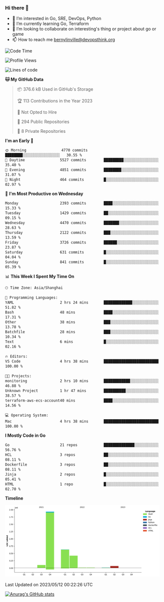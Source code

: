 ### Hi there 👋

- 👀 I’m interested in Go, SRE, DevOps, Python
- 🌱 I’m currently learning Go, Terraform
- 👯 I’m looking to collaborate on interesting's thing or project about go or game
- 📫 How to reach me bernylinville@devopsthink.org

<!--START_SECTION:waka-->
![Code Time](http://img.shields.io/badge/Code%20Time-265%20hrs%2059%20mins-blue)

![Profile Views](http://img.shields.io/badge/Profile%20Views-0-blue)

![Lines of code](https://img.shields.io/badge/From%20Hello%20World%20I%27ve%20Written-3.2%20million%20lines%20of%20code-blue)

**🐱 My GitHub Data** 

> 📦 376.6 kB Used in GitHub's Storage 
 > 
> 🏆 113 Contributions in the Year 2023
 > 
> 🚫 Not Opted to Hire
 > 
> 📜 294 Public Repositories 
 > 
> 🔑 8 Private Repositories 
 > 
**I'm an Early 🐤** 

```text
🌞 Morning                4770 commits        ████████░░░░░░░░░░░░░░░░░   30.55 % 
🌆 Daytime                5527 commits        █████████░░░░░░░░░░░░░░░░   35.40 % 
🌃 Evening                4851 commits        ████████░░░░░░░░░░░░░░░░░   31.07 % 
🌙 Night                  464 commits         █░░░░░░░░░░░░░░░░░░░░░░░░   02.97 % 
```
📅 **I'm Most Productive on Wednesday** 

```text
Monday                   2393 commits        ████░░░░░░░░░░░░░░░░░░░░░   15.33 % 
Tuesday                  1429 commits        ██░░░░░░░░░░░░░░░░░░░░░░░   09.15 % 
Wednesday                4470 commits        ███████░░░░░░░░░░░░░░░░░░   28.63 % 
Thursday                 2122 commits        ███░░░░░░░░░░░░░░░░░░░░░░   13.59 % 
Friday                   3726 commits        ██████░░░░░░░░░░░░░░░░░░░   23.87 % 
Saturday                 631 commits         █░░░░░░░░░░░░░░░░░░░░░░░░   04.04 % 
Sunday                   841 commits         █░░░░░░░░░░░░░░░░░░░░░░░░   05.39 % 
```


📊 **This Week I Spent My Time On** 

```text
🕑︎ Time Zone: Asia/Shanghai

💬 Programming Languages: 
YAML                     2 hrs 24 mins       █████████████░░░░░░░░░░░░   51.82 % 
Bash                     48 mins             ████░░░░░░░░░░░░░░░░░░░░░   17.31 % 
Other                    38 mins             ███░░░░░░░░░░░░░░░░░░░░░░   13.78 % 
Batchfile                28 mins             ███░░░░░░░░░░░░░░░░░░░░░░   10.34 % 
Text                     6 mins              █░░░░░░░░░░░░░░░░░░░░░░░░   02.16 % 

🔥 Editors: 
VS Code                  4 hrs 38 mins       █████████████████████████   100.00 % 

🐱‍💻 Projects: 
monitoring               2 hrs 10 mins       ████████████░░░░░░░░░░░░░   46.88 % 
Unknown Project          1 hr 47 mins        ██████████░░░░░░░░░░░░░░░   38.57 % 
terraform-aws-ecs-account40 mins             ████░░░░░░░░░░░░░░░░░░░░░   14.56 % 

💻 Operating System: 
Mac                      4 hrs 38 mins       █████████████████████████   100.00 % 
```

**I Mostly Code in Go** 

```text
Go                       21 repos            ██████████████░░░░░░░░░░░   56.76 % 
HCL                      3 repos             ██░░░░░░░░░░░░░░░░░░░░░░░   08.11 % 
Dockerfile               3 repos             ██░░░░░░░░░░░░░░░░░░░░░░░   08.11 % 
Jinja                    2 repos             █░░░░░░░░░░░░░░░░░░░░░░░░   05.41 % 
HTML                     1 repo              █░░░░░░░░░░░░░░░░░░░░░░░░   02.70 % 
```



**Timeline**

![Lines of Code chart](https://raw.githubusercontent.com/bernylinville/bernylinville/main/assets/bar_graph.png)


 Last Updated on 2023/05/12 00:22:26 UTC
<!--END_SECTION:waka-->

[![Anurag's GitHub stats](https://github-readme-stats.vercel.app/api?username=bernylinville)](https://github.com/anuraghazra/github-readme-stats)


<!--
**kylechou-dunk/kylechou-dunk** is a ✨ _special_ ✨ repository because its `README.md` (this file) appears on your GitHub profile.

Here are some ideas to get you started:

- 🔭 I’m currently working on ...
- 🌱 I’m currently learning ...
- 👯 I’m looking to collaborate on ...
- 🤔 I’m looking for help with ...
- 💬 Ask me about ...
- 📫 How to reach me: ...
- 😄 Pronouns: ...
- ⚡ Fun fact: ...
-->
